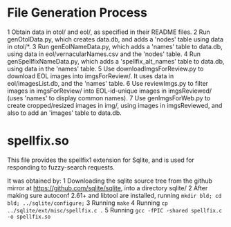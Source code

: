 File Generation Process
=======================
1   Obtain data in otol/ and eol/, as specified in their README files.
2   Run genOtolData.py, which creates data.db, and adds a 'nodes'
    table using data in otol/*.
3   Run genEolNameData.py, which adds a 'names' table to data.db, 
    using data in eol/vernacularNames.csv and the 'nodes' table.
4   Run genSpellfixNameData.py, which adds a 'spellfix\_alt\_names'
    table to data.db, using data in the 'names' table.
5   Use downloadImgsForReview.py to download EOL images into imgsForReview/.
    It uses data in eol/imagesList.db, and the 'names' table.
6   Use reviewImgs.py to filter images in imgsForReview/ into EOL-id-unique
    images in imgsReviewed/ (uses 'names' to display common names).
7   Use genImgsForWeb.py to create cropped/resized images in img/, using
    images in imgsReviewed, and also to add an 'images' table to data.db.

spellfix.so
===========
This file provides the spellfix1 extension for Sqlite, and
is used for responding to fuzzy-search requests.

It was obtained by:
1   Downloading the sqlite source tree from
    the github mirror at <https://github.com/sqlite/sqlite>,
    into a directory sqlite/
2   After making sure autoconf 2.61+ and libtool are installed,
    running `mkdir bld; cd bld; ../sqlite/configure;`
3   Running `make`
4   Running `cp ../sqlite/ext/misc/spellfix.c .`
5   Running `gcc -fPIC -shared spellfix.c -o spellfix.so`
